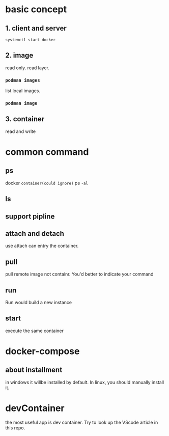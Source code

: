 # basic concept

## 1. client and server
`systemctl start docker`

## 2. image
read only.
read layer.
### `podman images`
list local images.

### `podman image`

## 3. container
read and write

# common command
## ps
docker `container(could ignore)` ps `-al`

## ls

## support pipline

## attach and detach
use attach can entry the container.

## pull
pull remote image not containr.
You'd better to indicate your command 

## run
Run would build a new instance

## start
execute the same container

# docker-compose
## about installment
in windows it willbe installed by default.
In linux, you should manually install it.

# devContainer
the most useful app is dev container.
Try to look up the VScode article in this repo.